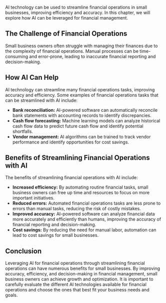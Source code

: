 
AI technology can be used to streamline financial operations in small businesses, improving efficiency and accuracy. In this chapter, we will explore how AI can be leveraged for financial management.

The Challenge of Financial Operations
-------------------------------------

Small business owners often struggle with managing their finances due to the complexity of financial operations. Manual processes can be time-consuming and error-prone, leading to inaccurate financial reporting and decision-making.

How AI Can Help
---------------

AI technology can streamline many financial operations tasks, improving accuracy and efficiency. Some examples of financial operations tasks that can be streamlined with AI include:

* **Bank reconciliation:** AI-powered software can automatically reconcile bank statements with accounting records to identify discrepancies.
* **Cash flow forecasting:** Machine learning models can analyze historical cash flow data to predict future cash flow and identify potential shortfalls.
* **Vendor management:** AI algorithms can be trained to track vendor performance and identify opportunities for cost savings.

Benefits of Streamlining Financial Operations with AI
-----------------------------------------------------

The benefits of streamlining financial operations with AI include:

* **Increased efficiency:** By automating routine financial tasks, small business owners can free up time and resources to focus on more important initiatives.
* **Reduced errors:** Automated financial operations tasks are less prone to errors than manual tasks, reducing the risk of costly mistakes.
* **Improved accuracy:** AI-powered software can analyze financial data more accurately and efficiently than humans, improving the accuracy of financial reporting and decision-making.
* **Cost savings:** By reducing the need for manual labor, automation can lead to cost savings for small businesses.

Conclusion
----------

Leveraging AI for financial operations through streamlining financial operations can have numerous benefits for small businesses. By improving accuracy, efficiency, and decision-making in financial management, small business owners can achieve growth and optimization. It is important to carefully evaluate the different AI technologies available for financial operations and choose the ones that best fit your business needs and goals.

